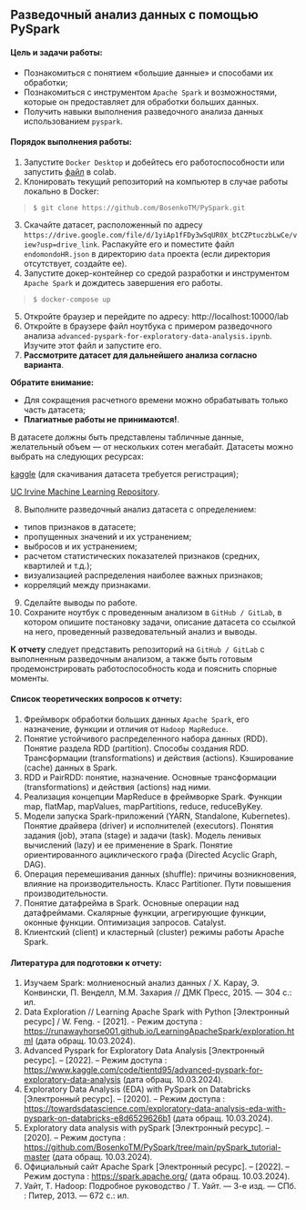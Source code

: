 ## Разведочный анализ данных с помощью PySpark
#### Цель и задачи работы:
- Познакомиться с понятием «большие данные» и способами их обработки;
- Познакомиться с инструментом `Apache Spark` и возможностями, которые он предоставляет для обработки больших данных.
- Получить навыки выполнения разведочного анализа данных использованием `pyspark`.

#### Порядок выполнения работы:
1. Запустите `Docker Desktop` и добейтесь его работоспособности или запустить [файл](advanced_pyspark_for_exploratory_data_analysis.ipynb)  в colab.
2. Клонировать текущий репозиторий на компьютер в случае работы локально в Docker:
> `$ git clone https://github.com/BosenkoTM/PySpark.git`
3. Скачайте датасет, расположенный по адресу `https://drive.google.com/file/d/1yiAp1fFDy3wSqUR0X_btCZPtuczbLwCe/view?usp=drive_link`. Распакуйте его и поместите файл `endomondoHR.json` в директорию `data` проекта (если директория отсутствует, создайте ее).
4. Запустите докер-контейнер со средой разработки и инструментом `Apache Spark` и дождитесь завершения его работы.
> `$ docker-compose up`
5. Откройте браузер и перейдите по адресу: http://localhost:10000/lab
6. Откройте в браузере файл ноутбука с примером разведочного анализа `advanced-pyspark-for-exploratory-data-analysis.ipynb`. Изучите этот файл и запустите его.
7. **Рассмотрите датасет для дальнейшего анализа согласно варианта**. 

**Обратите внимание:**
* Для сокращения расчетного времени можно обрабатывать только часть датасета;
* **Плагиатные работы не принимаются!**.

В датасете должны быть представлены табличные данные, желательный объем — от нескольких сотен мегабайт. Датасеты можно выбрать на следующих ресурсах:

[kaggle](https://www.kaggle.com/datasets) (для скачивания датасета требуется регистрация);

[UC Irvine Machine Learning Repository](https://archive.ics.uci.edu/ml/index.php).

8. Выполните разведочный анализ датасета с определением: 
* типов признаков в датасете; 
* пропущенных значений и их устранением; 
* выбросов и их устранением; 
* расчетом статистических показателей признаков (средних, квартилей и т.д.); 
* визуализацией распределения наиболее важных признаков; 
* корреляций между признаками.

9. Сделайте выводы по работе.
10. Сохраните ноутбук с проведенным анализом в `GitHub / GitLab`, в котором опишите постановку задачи, описание датасета со ссылкой на него, проведенный разведовательный анализ и выводы.

**К отчету** следует представить репозиторий на `GitHub / GitLab` с выполненным разведочным анализом, а также быть готовым продемонстрировать работоспособность кода и пояснить спорные моменты.

#### Список теоретических вопросов к отчету:
1. Фреймворк обработки больших данных `Apache Spark`, его назначение, функции и отличия от `Hadoop MapReduce`.
2. Понятие устойчивого распределенного набора данных (RDD). Понятие раздела RDD (partition). Способы создания RDD. Трансформации (transformations) и действия (actions). Кэширование (cache) данных в Spark.
3. RDD и PairRDD: понятие, назначение. Основные трансформации (transformations) и действия (actions) над ними.
4. Реализация концепции MapReduce в фреймворке Spark. Функции map, flatMap, mapValues, mapPartitions, reduce, reduceByKey.
5. Модели запуска Spark-приложений (YARN, Standalone, Kubernetes). Понятие драйвера (driver) и исполнителей (executors). Понятия задания (job), этапа (stage) и задачи (task). Модель ленивых вычислений (lazy) и ее применение в Spark. Понятие ориентированного ациклического графа (Directed Acyclic Graph, DAG).
6. Операция перемешивания данных (shuffle): причины возникновения, влияние на производительность. Класс Partitioner. Пути повышения производительности.
7. Понятие датафрейма в Spark. Основные операции над датафреймами. Скалярные функции, агрегирующие функции, оконные функции. Оптимизация запросов. Catalyst.
8. Клиентский (client) и кластерный (cluster) режимы работы Apache Spark.

#### Литература для подготовки к отчету:
1. Изучаем Spark: молниеносный анализ данных / Х. Карау, Э. Конвински, П. Венделл, М.М. Захария // ДМК Пресс, 2015. — 304 с.: ил.
2. Data Exploration // Learning Apache Spark with Python [Электронный  ресурс] / W. Feng. - [2021]. - Режим доступа : https://runawayhorse001.github.io/LearningApacheSpark/exploration.html (дата обращ. 10.03.2024).
3. Advanced Pyspark for Exploratory Data Analysis [Электронный  ресурс]. – [2022]. – Режим доступа : https://www.kaggle.com/code/tientd95/advanced-pyspark-for-exploratory-data-analysis (дата обращ. 10.03.2024). 
4. Exploratory Data Analysis (EDA) with PySpark on Databricks [Электронный  ресурс]. – [2020]. – Режим доступа : https://towardsdatascience.com/exploratory-data-analysis-eda-with-pyspark-on-databricks-e8d6529626b1 (дата обращ. 10.03.2024).
5. Exploratory data analysis with pySpark [Электронный  ресурс]. – [2020]. – Режим доступа : https://github.com/BosenkoTM/PySpark/tree/main/pySpark_tutorial-master (дата обращ. 10.03.2024).
6. Официальный сайт Apache Spark [Электронный  ресурс]. – [2022]. – Режим доступа : https://spark.apache.org/ (дата обращ. 10.03.2024).
7. Уайт, Т. Hadoop: Подробное руководство / Т. Уайт. — 3-е изд. — СПб. : Питер, 2013. — 672 с.: ил.

